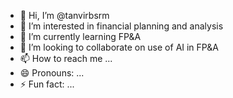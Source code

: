 - 👋 Hi, I’m @tanvirbsrm
- 👀 I’m interested in financial planning and analysis 
- 🌱 I’m currently learning FP&A
- 💞️ I’m looking to collaborate on use of AI in FP&A
- 📫 How to reach me ...
- 😄 Pronouns: ...
- ⚡ Fun fact: ...

<!---
tanvirbsrm/tanvirbsrm is a ✨ special ✨ repository because its `README.md` (this file) appears on your GitHub profile.
You can click the Preview link to take a look at your changes.
--->
